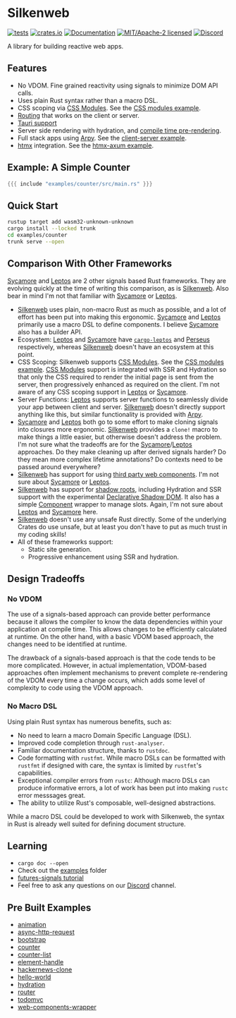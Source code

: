 # Silkenweb

[![tests](https://github.com/silkenweb/silkenweb/actions/workflows/tests.yml/badge.svg)](https://github.com/silkenweb/silkenweb/actions/workflows/ci-tests.yml)
[![crates.io](https://img.shields.io/crates/v/silkenweb.svg)](https://crates.io/crates/silkenweb)
[![Documentation](https://docs.rs/silkenweb/badge.svg)](https://docs.rs/silkenweb)
[![MIT/Apache-2 licensed](https://img.shields.io/crates/l/silkenweb)](./LICENSE-APACHE)
[![Discord](https://img.shields.io/discord/881942707675729931)](https://discord.gg/usSUczZ5ua)

A library for building reactive web apps.

## Features

- No VDOM. Fine grained reactivity using signals to minimize DOM API calls.
- Uses plain Rust syntax rather than a macro DSL.
- CSS scoping via [CSS Modules](https://github.com/css-modules/css-modules). See the [CSS modules example].
- [Routing][router example] that works on the client or server.
- [Tauri support](https://github.com/silkenweb/silkenweb/tree/main/examples/tauri)
- Server side rendering with hydration, and [compile time pre-rendering](https://github.com/silkenweb/silkenweb/tree/main/examples/ssr-full).
- Full stack apps using [Arpy]. See the [client-server example].
- [htmx] integration. See the [htmx-axum example].

## Example: A Simple Counter

```rust
{{{ include "examples/counter/src/main.rs" }}}
```

## Quick Start

```bash
rustup target add wasm32-unknown-unknown
cargo install --locked trunk
cd examples/counter
trunk serve --open
```

## Comparison With Other Frameworks

[Sycamore] and [Leptos] are 2 other signals based Rust frameworks. They are evolving quickly at the time of writing this comparison, as is [Silkenweb]. Also bear in mind I'm not that familiar with [Sycamore] or [Leptos].

- [Silkenweb] uses plain, non-macro Rust as much as possible, and a lot of effort has been put into making this ergonomic. [Sycamore] and [Leptos] primarily use a macro DSL to define components. I believe [Sycamore] also has a builder API.
- Ecosystem: [Leptos] and [Sycamore] have [`cargo-leptos`] and [Perseus] respectively, whereas [Silkenweb] doesn't have an ecosystem at this point.
- CSS Scoping: Silkenweb supports [CSS Modules]. See the [CSS modules example]. [CSS Modules] support is integrated with SSR and Hydration so that only the CSS required to render the initial page is sent from the server, then progressively enhanced as required on the client. I'm not aware of any CSS scoping support in [Leptos] or [Sycamore].
- Server Functions: [Leptos] supports server functions to seamlessly divide your app between client and server. [Silkenweb] doesn't directly support anything like this, but similar functionality is provided with [Arpy].
- [Sycamore] and [Leptos] both go to some effort to make cloning signals into closures more ergonomic. [Silkenweb] provides a `clone!` macro to make things a little easier, but otherwise doesn't address the problem. I'm not sure what the tradeoffs are for the [Sycamore]/[Leptos] approaches. Do they make cleaning up after derived signals harder? Do they mean more complex lifetime annotations? Do contexts need to be passed around everywhere?
- [Silkenweb] has support for using [third party web components](https://github.com/silkenweb/silkenweb/tree/main/examples/web-components-wrapper). I'm not sure about [Sycamore] or [Leptos].
- [Silkenweb] has support for [shadow roots](https://github.com/silkenweb/silkenweb/tree/main/examples/shadow-root), including Hydration and SSR support with the experimental [Declarative Shadow DOM](https://web.dev/declarative-shadow-dom/). It also has a simple [Component](https://github.com/silkenweb/silkenweb/tree/main/examples/component) wrapper to manage slots. Again, I'm not sure about [Leptos] and [Sycamore] here.
- [Silkenweb] doesn't use any unsafe Rust directly. Some of the underlying Crates do use unsafe, but at least you don't have to put as much trust in my coding skills!
- All of these frameworks support:
  - Static site generation.
  - Progressive enhancement using SSR and hydration.

## Design Tradeoffs

### No VDOM

The use of a signals-based approach can provide better performance because it allows the compiler to know the data dependencies within your application at compile time. This allows changes to be efficiently calculated at runtime. On the other hand, with a basic VDOM based approach, the changes need to be identified at runtime.

The drawback of a signals-based approach is that the code tends to be more complicated. However, in actual implementation, VDOM-based approaches often implement mechanisms to prevent complete re-rendering of the VDOM every time a change occurs, which adds some level of complexity to code using the VDOM approach.

### No Macro DSL

Using plain Rust syntax has numerous benefits, such as:

- No need to learn a macro Domain Specific Language (DSL).
- Improved code completion through `rust-analyser`.
- Familiar documentation structure, thanks to `rustdoc`.
- Code formatting with `rustfmt`. While macro DSLs can be formatted with `rustfmt` if designed with care, the syntax is limited by `rustfmt`'s capabilities.
- Exceptional compiler errors from `rustc`: Although macro DSLs can produce informative errors, a lot of work has been put into making `rustc` error messsages great.
- The ability to utilize Rust's composable, well-designed abstractions.

While a macro DSL could be developed to work with Silkenweb, the syntax in Rust is already well suited for defining document structure.

## Learning

- `cargo doc --open`
- Check out the [examples](https://github.com/silkenweb/silkenweb/tree/main/examples) folder
- [futures-signals tutorial](https://docs.rs/futures-signals/0.3.24/futures_signals/tutorial/index.html)
- Feel free to ask any questions on our [Discord](https://discord.gg/usSUczZ5ua) channel.

## Pre Built Examples

- [animation](https://silkenweb.netlify.app/examples/animation)
- [async-http-request](https://silkenweb.netlify.app/examples/async-http-request)
- [bootstrap](https://silkenweb.netlify.app/examples/bootstrap)
- [counter](https://silkenweb.netlify.app/examples/counter)
- [counter-list](https://silkenweb.netlify.app/examples/counter-list)
- [element-handle](https://silkenweb.netlify.app/examples/element-handle)
- [hackernews-clone](https://silkenweb.netlify.app/examples/hackernews-clone)
- [hello-world](https://silkenweb.netlify.app/examples/hello-world)
- [hydration](https://silkenweb.netlify.app/examples/hydration)
- [router](https://silkenweb.netlify.app/examples/router)
- [todomvc](https://silkenweb.netlify.app/examples/todomvc)
- [web-components-wrapper](https://silkenweb.netlify.app/examples/web-components-wrapper)

[Silkenweb]: https://github.com/silkenweb/silkenweb
[Sycamore]: https://github.com/sycamore-rs/sycamore
[Leptos]: https://github.com/leptos-rs/leptos
[`cargo-leptos`]: https://github.com/leptos-rs/cargo-leptos
[Perseus]: https://github.com/framesurge/perseus
[Arpy]: https://github.com/simon-bourne/arpy
[htmx]: https://htmx.org
[CSS Modules]: https://github.com/silkenweb/silkenweb/tree/main/examples/css-modules
[CSS modules example]: https://github.com/silkenweb/silkenweb/tree/main/examples/css-modules
[router example]: https://github.com/silkenweb/silkenweb/tree/main/examples/router
[client-server example]: https://github.com/silkenweb/silkenweb/tree/main/examples/client-server
[htmx-axum example]: https://github.com/silkenweb/silkenweb/tree/main/examples/htmx-axum
